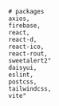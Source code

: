     # packages
    axios,
    firebase,
    react,
    react-d,
    react-ico,
    react-rout,
    sweetalert2"
    daisyui,
    eslint,
    postcss,
    tailwindcss,
    vite"